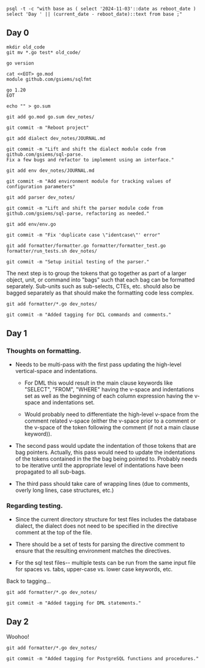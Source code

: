
```psql -t -c "with base as ( select '2024-11-03'::date as reboot_date ) select 'Day ' || (current_date - reboot_date)::text from base ;"```

## Day 0

```
mkdir old_code
git mv *.go test* old_code/

go version

cat <<EOT> go.mod
module github.com/gsiems/sqlfmt

go 1.20
EOT

echo "" > go.sum

git add go.mod go.sum dev_notes/

git commit -m "Reboot project"
```

```
git add dialect dev_notes/JOURNAL.md

git commit -m "Lift and shift the dialect module code from github.com/gsiems/sql-parse.
Fix a few bugs and refactor to implement using an interface."
```

```
git add env dev_notes/JOURNAL.md

git commit -m "Add environment module for tracking values of configuration parameters"
```

```
git add parser dev_notes/

git commit -m "Lift and shift the parser module code from github.com/gsiems/sql-parse, refactoring as needed."
```

```
git add env/env.go

git commit -m "Fix 'duplicate case \"identcase\"' error"

git add formatter/formatter.go formatter/formatter_test.go formatter/run_tests.sh dev_notes/

git commit -m "Setup initial testing of the parser."
```

The next step is to group the tokens that go together as part of a larger
object, unit, or command into "bags" such that each bag can be formatted
separately. Sub-units such as sub-selects, CTEs, etc. should also be bagged
separately as that should make the formatting code less complex.

```
git add formatter/*.go dev_notes/

git commit -m "Added tagging for DCL commands and comments."
```

## Day 1

### Thoughts on formatting.

* Needs to be multi-pass with the first pass updating the high-level
vertical-space and indentations.

  * For DML this would result in the main clause keywords like "SELECT",
  "FROM", "WHERE" having the v-space and indentations set as well as the
  beginning of each column expression having the v-space and indentations set.

  * Would probably need to differentiate the high-level v-space from the
  comment related v-space (either the v-space prior to a comment or the v-space
  of the token following the comment (if not a main clause keyword)).

* The second pass would update the indentation of those tokens that are bag
pointers. Actually, this pass would need to update the indentations of the
tokens contained in the the bag being pointed to. Probably needs to be
iterative until the appropriate level of indentations have been propagated to
all sub-bags.

* The third pass should take care of wrapping lines (due to comments, overly
long lines, case structures, etc.)

### Regarding testing.

* Since the current directory structure for test files includes the database
dialect, the dialect does not need to be specified in the directive comment at
the top of the file.

* There should be a set of tests for parsing the directive comment to ensure
that the resulting environment matches the directives.

* For the sql test files-- multiple tests can be run from the same input file
for spaces vs. tabs, upper-case vs. lower case keywords, etc.

Back to tagging...

```
git add formatter/*.go dev_notes/

git commit -m "Added tagging for DML statements."
```

## Day 2

Woohoo!

```
git add formatter/*.go dev_notes/

git commit -m "Added tagging for PostgreSQL functions and procedures."
```
